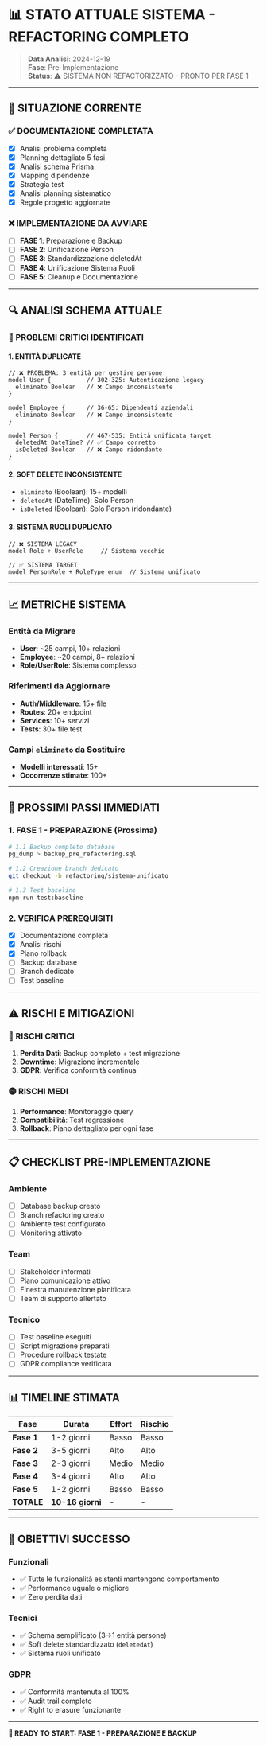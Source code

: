 # 📊 STATO ATTUALE SISTEMA - REFACTORING COMPLETO

> **Data Analisi**: 2024-12-19  
> **Fase**: Pre-Implementazione  
> **Status**: ⚠️ SISTEMA NON REFACTORIZZATO - PRONTO PER FASE 1

---

## 🎯 SITUAZIONE CORRENTE

### ✅ DOCUMENTAZIONE COMPLETATA
- [x] Analisi problema completa
- [x] Planning dettagliato 5 fasi
- [x] Analisi schema Prisma
- [x] Mapping dipendenze
- [x] Strategia test
- [x] Analisi planning sistematico
- [x] Regole progetto aggiornate

### ❌ IMPLEMENTAZIONE DA AVVIARE
- [ ] **FASE 1**: Preparazione e Backup
- [ ] **FASE 2**: Unificazione Person
- [ ] **FASE 3**: Standardizzazione deletedAt
- [ ] **FASE 4**: Unificazione Sistema Ruoli
- [ ] **FASE 5**: Cleanup e Documentazione

---

## 🔍 ANALISI SCHEMA ATTUALE

### 🚨 PROBLEMI CRITICI IDENTIFICATI

#### 1. **ENTITÀ DUPLICATE**
```prisma
// ❌ PROBLEMA: 3 entità per gestire persone
model User {          // 302-325: Autenticazione legacy
  eliminato Boolean   // ❌ Campo inconsistente
}

model Employee {      // 36-65: Dipendenti aziendali
  eliminato Boolean   // ❌ Campo inconsistente
}

model Person {        // 467-535: Entità unificata target
  deletedAt DateTime? // ✅ Campo corretto
  isDeleted Boolean   // ❌ Campo ridondante
}
```

#### 2. **SOFT DELETE INCONSISTENTE**
- `eliminato` (Boolean): 15+ modelli
- `deletedAt` (DateTime): Solo Person
- `isDeleted` (Boolean): Solo Person (ridondante)

#### 3. **SISTEMA RUOLI DUPLICATO**
```prisma
// ❌ SISTEMA LEGACY
model Role + UserRole     // Sistema vecchio

// ✅ SISTEMA TARGET
model PersonRole + RoleType enum  // Sistema unificato
```

---

## 📈 METRICHE SISTEMA

### Entità da Migrare
- **User**: ~25 campi, 10+ relazioni
- **Employee**: ~20 campi, 8+ relazioni
- **Role/UserRole**: Sistema complesso

### Riferimenti da Aggiornare
- **Auth/Middleware**: 15+ file
- **Routes**: 20+ endpoint
- **Services**: 10+ servizi
- **Tests**: 30+ file test

### Campi `eliminato` da Sostituire
- **Modelli interessati**: 15+
- **Occorrenze stimate**: 100+

---

## 🎯 PROSSIMI PASSI IMMEDIATI

### 1. **FASE 1 - PREPARAZIONE** (Prossima)
```bash
# 1.1 Backup completo database
pg_dump > backup_pre_refactoring.sql

# 1.2 Creazione branch dedicato
git checkout -b refactoring/sistema-unificato

# 1.3 Test baseline
npm run test:baseline
```

### 2. **VERIFICA PREREQUISITI**
- [x] Documentazione completa
- [x] Analisi rischi
- [x] Piano rollback
- [ ] Backup database
- [ ] Branch dedicato
- [ ] Test baseline

---

## ⚠️ RISCHI E MITIGAZIONI

### 🔴 RISCHI CRITICI
1. **Perdita Dati**: Backup completo + test migrazione
2. **Downtime**: Migrazione incrementale
3. **GDPR**: Verifica conformità continua

### 🟡 RISCHI MEDI
1. **Performance**: Monitoraggio query
2. **Compatibilità**: Test regressione
3. **Rollback**: Piano dettagliato per ogni fase

---

## 📋 CHECKLIST PRE-IMPLEMENTAZIONE

### Ambiente
- [ ] Database backup creato
- [ ] Branch refactoring creato
- [ ] Ambiente test configurato
- [ ] Monitoring attivato

### Team
- [ ] Stakeholder informati
- [ ] Piano comunicazione attivo
- [ ] Finestra manutenzione pianificata
- [ ] Team di supporto allertato

### Tecnico
- [ ] Test baseline eseguiti
- [ ] Script migrazione preparati
- [ ] Procedure rollback testate
- [ ] GDPR compliance verificata

---

## 📊 TIMELINE STIMATA

| Fase | Durata | Effort | Rischio |
|------|--------|--------|---------|
| **Fase 1** | 1-2 giorni | Basso | Basso |
| **Fase 2** | 3-5 giorni | Alto | Alto |
| **Fase 3** | 2-3 giorni | Medio | Medio |
| **Fase 4** | 3-4 giorni | Alto | Alto |
| **Fase 5** | 1-2 giorni | Basso | Basso |
| **TOTALE** | **10-16 giorni** | - | - |

---

## 🎯 OBIETTIVI SUCCESSO

### Funzionali
- ✅ Tutte le funzionalità esistenti mantengono comportamento
- ✅ Performance uguale o migliore
- ✅ Zero perdita dati

### Tecnici
- ✅ Schema semplificato (3→1 entità persone)
- ✅ Soft delete standardizzato (`deletedAt`)
- ✅ Sistema ruoli unificato

### GDPR
- ✅ Conformità mantenuta al 100%
- ✅ Audit trail completo
- ✅ Right to erasure funzionante

---

**🚀 READY TO START: FASE 1 - PREPARAZIONE E BACKUP**